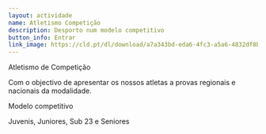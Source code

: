 ```yaml
---
layout: actividade
name: Atletismo Competição
description: Desporto num modelo competitivo 
button_info: Entrar
link_image: https://cld.pt/dl/download/a7a343bd-eda6-4fc3-a5a6-4832df8b1400/atletismo_competicao_v2.jpg?download=true
---
```



Atletismo de Competição

Com o objectivo de apresentar os nossos atletas a provas regionais e nacionais da modalidade.

Modelo competitivo

Juvenis, Juniores, Sub 23 e Seniores

